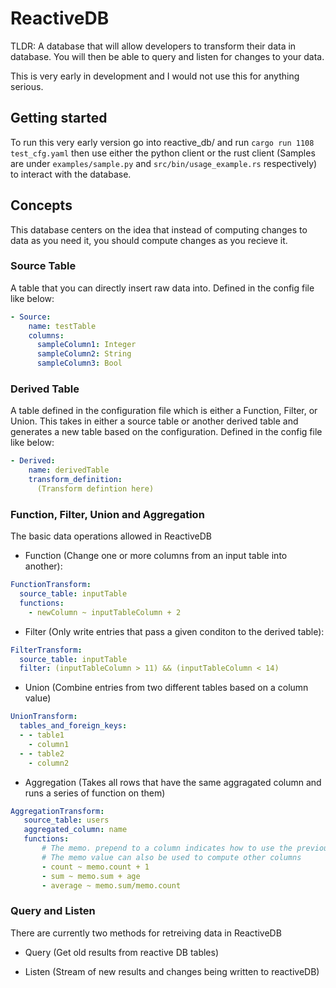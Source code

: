 # ReactiveDB

TLDR: A database that will allow developers to transform their data in database. You will then be able to query and listen for changes to your data.

This is very early in development and I would not use this for anything serious.

## Getting started
To run this very early version go into reactive_db/ and run `cargo run 1108 test_cfg.yaml` then use either the python client or the rust client (Samples are under `examples/sample.py` and `src/bin/usage_example.rs` respectively) to interact with the database. 

## Concepts
This database centers on the idea that instead of computing changes to data as you need it, you should compute changes as you recieve it.

### Source Table
A table that you can directly insert raw data into. Defined in the config file like below:
```yaml
- Source:
    name: testTable
    columns:
      sampleColumn1: Integer
      sampleColumn2: String
      sampleColumn3: Bool
```

### Derived Table
A table defined in the configuration file which is either a Function, Filter, or Union. This takes in either a source table or another derived table and generates a new table based on the configuration. Defined in the config file like below:
```yaml
- Derived:
    name: derivedTable
    transform_definition: 
      (Transform defintion here)
```

### Function, Filter, Union and Aggregation
The basic data operations allowed in ReactiveDB

- Function (Change one or more columns from an input table into another):
```yaml
FunctionTransform:
  source_table: inputTable
  functions:
    - newColumn ~ inputTableColumn + 2
```
- Filter (Only write entries that pass a given conditon to the derived table):
```yaml
FilterTransform:
  source_table: inputTable
  filter: (inputTableColumn > 11) && (inputTableColumn < 14)
```
- Union (Combine entries from two different tables based on a column value)
```yaml
UnionTransform:
  tables_and_foreign_keys:
  - - table1
    - column1
  - - table2
    - column2
 ```
 - Aggregation (Takes all rows that have the same aggragated column and runs a series of function on them) 
 ```yaml
AggregationTransform:
    source_table: users
    aggregated_column: name
    functions:
        # The memo. prepend to a column indicates how to use the previous results of the function
        # The memo value can also be used to compute other columns
        - count ~ memo.count + 1
        - sum ~ memo.sum + age
        - average ~ memo.sum/memo.count
 ```
 
 ### Query and Listen
 There are currently two methods for retreiving data in ReactiveDB
 
 - Query (Get old results from reactive DB tables)
 
 - Listen (Stream of new results and changes being written to reactiveDB)
 
